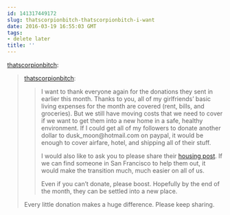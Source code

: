 ```yaml
---
id: 141317449172
slug: thatscorpionbitch-thatscorpionbitch-i-want
date: 2016-03-19 16:55:03 GMT
tags:
- delete later
title: ''
---
```

<p><a class="tumblr_blog" href="http://thatscorpionbitch.tumblr.com/post/141287549200">thatscorpionbitch</a>:</p>
<blockquote>
<p><a class="tumblr_blog" href="http://thatscorpionbitch.tumblr.com/post/141263192120">thatscorpionbitch</a>:</p>
<blockquote>
<p>I want to thank everyone again for the donations they sent in earlier this month. Thanks to you, all of my girlfriends’ basic living expenses for the month are covered (rent, bills, and groceries). But we still have moving costs that we need to cover if we want to get them into a new home in a safe, healthy environment. If I could get all of my followers to donate another dollar to dusk_moon@hotmail.com on paypal, it would be enough to cover airfare, hotel, and shipping all of their stuff. </p>
<p>I would also like to ask you to please share their <a href="http://www.transhousingnetwork.com/post/135803610918/need-couch-san-francisco-california">housing post</a>. If we can find someone in San Francisco to help them out, it would make the transition much, much easier on all of us. </p>
<p>Even if you can’t donate, please boost. Hopefully by the end of the month, they can be settled into a new place.</p>
</blockquote>
<p>Every little donation makes a huge difference. Please keep sharing.</p>
</blockquote>


